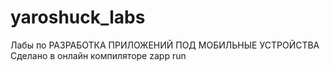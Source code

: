 # yaroshuck_labs
Лабы по РАЗРАБОТКА ПРИЛОЖЕНИЙ ПОД МОБИЛЬНЫЕ УСТРОЙСТВА
Сделано в онлайн компиляторе zapp run
